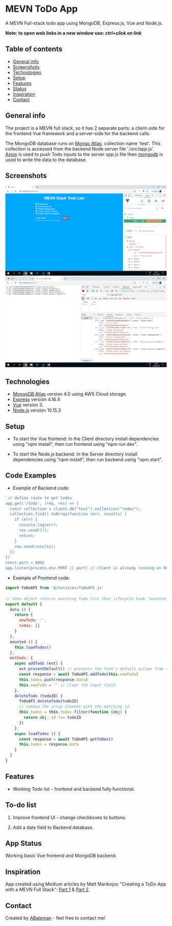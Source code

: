 # MEVN ToDo App

A MEVN Full-stack todo app using MongoDB, Express.js, Vue and Node.js.

**Note: to open web links in a new window use: _ctrl+click on link_**

## Table of contents

* [General info](#general-info)
* [Screenshots](#screenshots)
* [Technologies](#technologies)
* [Setup](#setup)
* [Features](#features)
* [Status](#status)
* [Inspiration](#inspiration)
* [Contact](#contact)

## General info

The project is a MEVN full stack, so it has 2 separate parts: a client-side for the frontend Vue framework and a server-side for the backend calls.

The MongoDB database runs on [Mongo Atlas](https://cloud.mongodb.com/user#/atlas/login), collection name 'test'. This collection is accessed from the backend Node server file './src/app.js'. [Axios](https://www.npmjs.com/package/axios) is used to push Todo inputs to the server spp.js file then [mongodb](https://www.mongodb.com/) is used to write the data to the database.

## Screenshots

![Vue frontend todo list with Vue devtool showing todo array object](./img/vueFrontend.png)
![Node.js server todo list with Chrome devtool showing todo array object](./img/nodeBackend.png)

## Technologies

* [MongoDB Atlas](https://www.mongodb.com/) version 4.0 using AWS Cloud storage.
* [Express](https://www.npmjs.com/package/express) version 4.16.4
* [Vue](https://vuejs.org/) version 3.
* [Node.js](https://nodejs.org/en/) version 10.15.3

## Setup

* To start the Vue frontend:
In the Client directory install dependencies using "npm install", then run frontend using "npm run dev".

* To start the Node.js backend:
In the Server directory install dependencies using "npm install", then run backend using "npm start".

## Code Examples

* Example of Backend code:

```javascript
`// define route to get todos
app.get('/todo', (req, res) => {
  const collection = client.db("test").collection("todos");
  collection.find().toArray(function (err, results) {
    if (err) {
      console.log(err);
      res.send([]);
      return;
    }
    res.send(results);
  })
})
const port = 8082
app.listen(process.env.PORT || port) // client is already running on 8080`

```

* Example of Frontend code:

```javascript
import ToDoAPI from '@/services/ToDoAPI.js'

// data object returns existing Todo list then lifecycle hook 'mounted' used to show Todos
export default {
  data () {
    return {
      newTodo: '',
      todos: []
    }
  },
  mounted () {
    this.loadTodos()
  },
  methods: {
    async addTodo (evt) {
      evt.preventDefault() // prevents the form's default action from redirecting the page
      const response = await ToDoAPI.addTodo(this.newTodo)
      this.todos.push(response.data)
      this.newTodo = '' // clear the input field
    },
    deleteTodo (todoID) {
      ToDoAPI.deleteTodo(todoID)
      // remove the array element with the matching id
      this.todos = this.todos.filter(function (obj) {
        return obj._id !== todoID
      })
    },
    async loadTodos () {
      const response = await ToDoAPI.getToDos()
      this.todos = response.data
    }
  }
}

```

## Features

* Working Todo list - frontend and backend fully functional.

## To-do list

1. Improve frontend UI - change checkboxes to buttons.

2. Add a date field to Backend database.

## App Status

Working basic Vue frontend and MongoDB backend.

## Inspiration

App created using Medium articles by Matt Maribojoc "Creating a ToDo App with a MEVN Full Stack": [Part 1](https://medium.com/@mattmaribojoc/creating-a-todo-app-with-a-mevn-full-stack-part-1-da0f4df7e15) & [Part 2](https://medium.com/@mattmaribojoc/creating-a-todo-app-with-a-mevn-full-stack-part-2-8180d944233a).

## Contact

Created by [ABateman](https://www.andrewbateman.org) - feel free to contact me!
